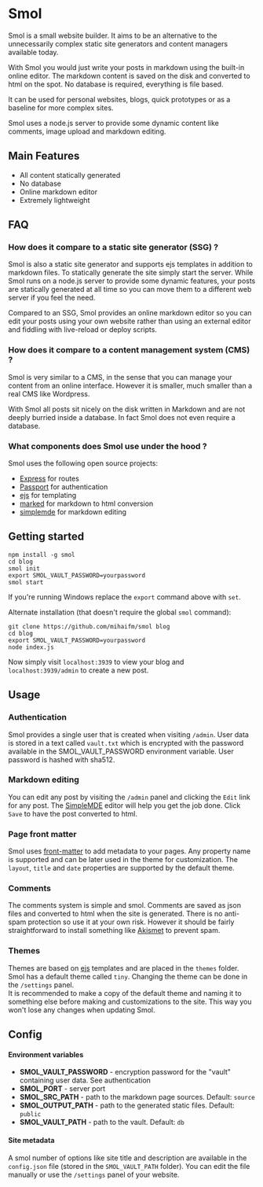 # Smol

Smol is a small website builder. It aims to be an alternative to the unnecessarily complex static site generators and content managers available today.

With Smol you would just write your posts in markdown using the built-in online editor. The markdown content is saved on the disk and converted to html on the spot.
No database is required, everything is file based.    

It can be used for personal websites, blogs, quick prototypes or as a baseline for more complex sites.

Smol uses a node.js server to provide some dynamic content like comments, image upload and markdown editing.

## Main Features

* All content statically generated
* No database
* Online markdown editor
* Extremely lightweight

## FAQ

### How does it compare to a static site generator (SSG) ?

Smol is also a static site generator and supports ejs templates in addition to markdown files. To statically generate the site simply start the server.
While Smol runs on a node.js server to provide some dynamic features, your posts are statically generated at all time so you can move them to a different web server if you feel the need.

Compared to an SSG, Smol provides an online markdown editor so you can edit your posts using your own website rather than using an external editor and fiddling with live-reload or deploy scripts.

### How does it compare to a content management system (CMS) ?

Smol is very similar to a CMS, in the sense that you can manage your content from an online interface. However it is smaller, much smaller than a real CMS like Wordpress.

With Smol all posts sit nicely on the disk written in Markdown and are not deeply burried inside a database. In fact Smol does not even require a database.

### What components does Smol use under the hood ?

Smol uses the following open source projects:

* [Express](https://expressjs.com/) for routes
* [Passport](http://www.passportjs.org/) for authentication
* [ejs](https://ejs.co/) for templating
* [marked](https://github.com/markedjs/marked) for markdown to html conversion
* [simplemde](https://simplemde.com/) for markdown editing

## Getting started

    npm install -g smol
    cd blog
    smol init
    export SMOL_VAULT_PASSWORD=yourpassword
    smol start

If you're running Windows replace the `export` command above with `set`.

Alternate installation (that doesn't require the global `smol` command):

    git clone https://github.com/mihaifm/smol blog
    cd blog
    export SMOL_VAULT_PASSWORD=yourpassword
    node index.js

Now simply visit `localhost:3939` to view your blog and `localhost:3939/admin` to create a new post.

## Usage

###  Authentication

Smol provides a single user that is created when visiting `/admin`. User data is stored in a text called `vault.txt` which is encrypted with the password available in the 
SMOL_VAULT_PASSWORD environment variable. User password is hashed with sha512.

### Markdown editing

You can edit any post by visiting the `/admin` panel and clicking the `Edit` link for any post. The [SimpleMDE](https://simplemde.com/) editor will help you get the job done. Click `Save` to have the post converted to html.

### Page front matter

Smol uses [front-matter](https://jekyllrb.com/docs/front-matter/) to add metadata to your pages. Any property name is supported and can be later used in the theme for customization.
The `layout`, `title` and `date` properties are supported by the default theme.

### Comments

The comments system is simple and smol. Comments are saved as json files and converted to html when the site is generated. 
There is no anti-spam protection so use it at your own risk. However it should be fairly straightforward to install something like [Akismet](https://www.npmjs.com/package/akismet-api) to prevent spam.

### Themes

Themes are based on [ejs](https://ejs.co/) templates and are placed in the `themes` folder. Smol has a default theme called `tiny`. Changing the theme can be done in the `/settings`
panel.     
It is recommended to make a copy of the default theme and naming it to something else before making and customizations to the site. This way you won't lose any changes when updating Smol.

## Config

#### Environment variables

* __SMOL_VAULT_PASSWORD__ -  encryption password for the "vault" containing user data. See authentication
* __SMOL_PORT__ - server port
* __SMOL_SRC_PATH__ - path to the markdown page sources. Default: `source`
* __SMOL_OUTPUT_PATH__ - path to the generated static files. Default: `public`
* __SMOL_VAULT_PATH__ - path to the vault. Default: `db`

#### Site metadata

A smol number of options like site title and description are available in the `config.json` file (stored in the `SMOL_VAULT_PATH` folder). 
You can edit the file manually or use the `/settings` panel of your website.



